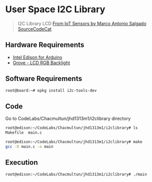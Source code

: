 # User Space I2C Library

> I2C Library LCD [From IoT Sensors by Marco Antonio Salgado SourceCodeCat](https://theiotlearninginitiative.gitbooks.io/internetofthingssensors/content/)

## Hardware Requirements

- [Intel Edison for Arduino](https://www.seeedstudio.com/Intel%C2%AE-Edison-for-Arduino-p-2149.html)
- [Grove - LCD RGB Backlight](http://wiki.seeed.cc/Grove-LCD_RGB_Backlight/)

## Software Requirements

```sh
root@board:~# opkg install i2c-tools-dev
```

## Code

Go to CodeLabs/Chacmultun/jhd1313m1/i2clibrary directory

```sh
root@edison:~/CodeLabs/Chacmultun/jhd1313m1/i2clibrary# ls
Makefile  main.c
```

```sh
root@edison:~/CodeLabs/Chacmultun/jhd1313m1/i2clibrary# make
gcc -O main.c -o main
```

## Execution

```sh
root@edison:~/CodeLabs/Chacmultun/jhd1313m1/i2clibrary# ./main 
```
